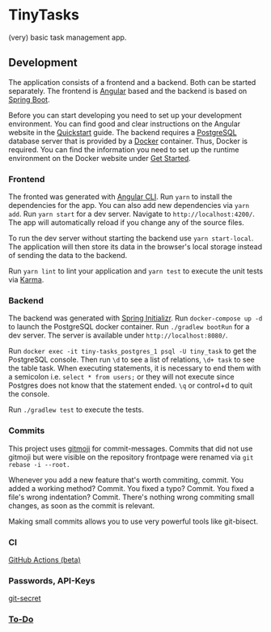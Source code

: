 # TinyTasks

(very) basic task management app.

## Development

The application consists of a frontend and a backend. Both can be started separately. The frontend is
[Angular](https://angular.io/) based and the backend is based on [Spring Boot](https://spring.io/projects/spring-boot).

Before you can start developing you need to set up your development environment. You can find good and clear
instructions on the Angular website in the [Quickstart](https://angular.io/guide/quickstart) guide. The
backend requires a [PostgreSQL](https://www.postgresql.org/) database server that is provided by a
[Docker](https://www.docker.com/) container. Thus, Docker is required. You can find the information you need to
set up the runtime environment on the Docker website under [Get Started](https://www.docker.com/get-started).

### Frontend

The fronted was generated with [Angular CLI](https://github.com/angular/angular-cli). Run `yarn` to install the
dependencies for the app. You can also add new dependencies via `yarn add`. Run `yarn start` for a dev server.
Navigate to `http://localhost:4200/`. The app will automatically reload if you change any of the source files.

To run the dev server without starting the backend use `yarn start-local`. The application will then store its
data in the browser's local storage instead of sending the data to the backend.

Run `yarn lint` to lint your application and `yarn test` to execute the unit tests via [Karma](https://karma-runner.github.io).

### Backend

The backend was generated with [Spring Initializr](https://start.spring.io/). Run `docker-compose up -d` to launch
the PostgreSQL docker container. Run `./gradlew bootRun` for a dev server. The server is available under `http://localhost:8080/`.

Run `docker exec -it tiny-tasks_postgres_1 psql -U tiny_task` to get the PostgreSQL console.
Then run `\d` to see a list of relations, `\d+ task` to see the table task. When executing statements, it is necessary to end 
them with a semicolon i.e. `select * from users;` or they will not execute since Postgres does not know that the statement ended.
`\q` or control+d to quit the console.

Run `./gradlew test` to execute the tests.


### Commits

This project uses [gitmoji](https://gitmoji.carloscuesta.me/) for commit-messages.
Commits that did not use gitmoji but were visible on the repository frontpage were renamed
via `git rebase -i --root.`

Whenever you add a new feature that's worth commiting, commit. 
You added a working method? Commit. You fixed a typo? Commit. 
You fixed a file's wrong indentation? Commit. 
There's nothing wrong commiting small changes, 
as soon as the commit is relevant.

Making small commits allows you to use very powerful tools like git-bisect.

### CI

[GitHub Actions (beta)](https://github.com/features/actions)

### Passwords, API-Keys

[git-secret](https://git-secret.io/)

### [To-Do](https://github.com/mindsmash/tiny-tasks/issues)
